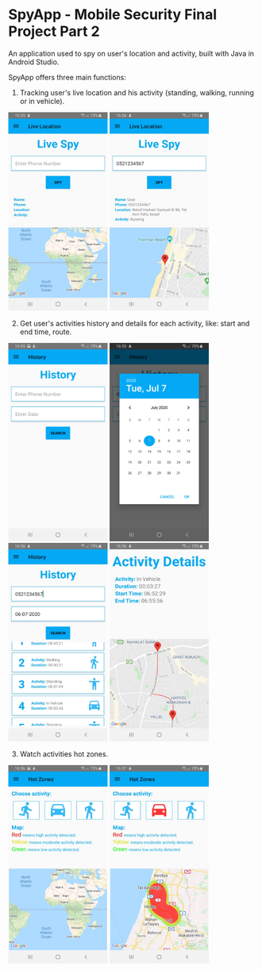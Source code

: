 # SpyApp - Mobile Security Final Project Part 2
An application used to spy on user's location and activity, built with Java in Android Studio.

SpyApp offers three main functions:
1. Tracking user's live location and his activity (standing, walking, running or in vehicle).

<img src="img/Live%20Spy.jpeg" height=400 width=200/>  <img src="img/Live%20Spy%20-%20Result.jpeg" height=400 width=200/> 

2. Get user's activities history and details for each activity, like: start and end time, route.

<img src="img/History.jpeg" height=400 width=200/>  <img src="img/History%20-%20Date%20Picker.jpeg" height=400 width=200/>  <img src="img/History%20-%20Result.jpeg" height=400 width=200/>  <img src="img/Activity%20Details.jpeg" height=400 width=200/> 

3. Watch activities hot zones.

<img src="img/Hot%20Zones.jpeg" height=400 width=200/>  <img src="img/Hot%20Zones%20-%20Result.jpeg" height=400 width=200/>
